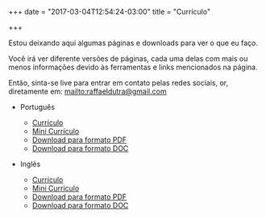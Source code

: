 +++
date = "2017-03-04T12:54:24-03:00"
title = "Currículo"

+++

Estou deixando aqui algumas páginas e downloads para ver o que eu faço.

Você irá ver diferente versões de páginas, cada uma delas com mais ou menos informações devido às ferramentas e links mencionados na página.

Então, sinta-se live para entrar em contato pelas redes sociais, or, diretamente em: <mailto:raffaeldutra@gmail.com>

* Português
  * [Currículo](/ptbr/page/cv/resume)
  * [Mini Currículo](/ptbr/page/cv/mini)
  * [Download para formato PDF](https://docs.google.com/document/d/1R0NZdjbuIEMw4mhGMMBMNdVcgc71lrzX0eEIhW7bHUM/export?format=pdf)
  * [Download para formato DOC](https://docs.google.com/document/d/1R0NZdjbuIEMw4mhGMMBMNdVcgc71lrzX0eEIhW7bHUM/export?format=doc)

* Inglês
    * [Currículo](/page/cv/resume)
    * [Mini Currículo](/page/cv/mini)
    * [Download para formato PDF](https://docs.google.com/document/d/1JmTWhfuiP6VPAfj2H2S6BpPBBw852mDDVMtS9lPumb8/export?format=pdf)
    * [Download para formato DOC](https://docs.google.com/document/d/1JmTWhfuiP6VPAfj2H2S6BpPBBw852mDDVMtS9lPumb8/export?format=doc)

